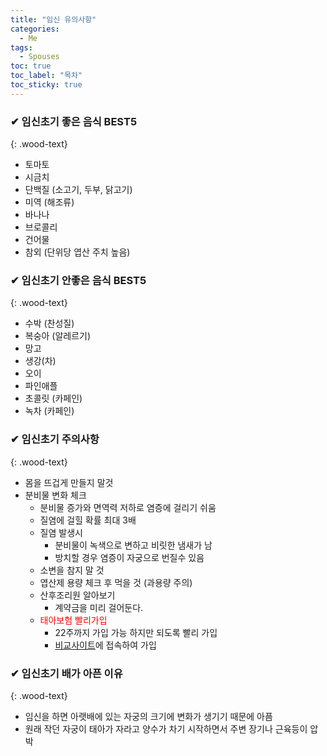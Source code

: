 ```yaml
---
title: "임신 유의사항"
categories:
  - Me
tags:
  - Spouses
toc: true
toc_label: "목차"
toc_sticky: true
---
```


### ✔ 임신초기 좋은 음식 BEST5
{: .wood-text}

- 토마토
- 시금치
- 단백질 (소고기, 두부, 닭고기)
- 미역 (해조류)
- 바나나
- 브로콜리
- 건어물
- 참외 (단위당 엽산 주치 높음)

### ✔ 임신초기 안좋은 음식 BEST5
{: .wood-text}

- 수박 (찬성질)
- 복숭아 (알레르기)
- 망고
- 생강(차)
- 오이
- 파인애플
- 초콜릿 (카페인)
- 녹차 (카페인)

### ✔ 임신초기 주의사항
{: .wood-text}

- 몸을 뜨겁게 만들지 말것
- 분비물 변화 체크
  - 분비물 증가와 면역력 저하로 염증에 걸리기 쉬움
  - 질염에 걸힐 확률 최대 3배
  - 질염 발생시
    - 분비물이 녹색으로 변하고 비릿한 냄새가 남
    - 방치할 경우 염증이 자궁으로 번질수 있음
  - 소변을 참지 말 것
  - 엽산제 용량 체크 후 먹을 것 (과용량 주의)
  - 산후조리원 알아보기
    - 계약금을 미리 걸어둔다.
  - <font color="red">태아보험 빨리가입</font>
    - 22주까지 가입 가능 하지만 되도록 빨리 가입
    - [비교사이트](http://taea-bohum114.com/)에 접속하여 가입

### ✔ 임신초기 배가 아픈 이유
{: .wood-text}

- 임신을 하면 아랫배에 있는 자궁의 크기에 변화가 생기기 때문에 아픔
- 원래 작던 자궁이 태아가 자라고 양수가 차기 시작하면서 주변 장기나 근육등이 압박